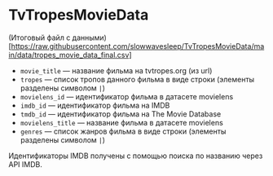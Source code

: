 # TvTropesMovieData

(Итоговый файл с данными)[https://raw.githubusercontent.com/slowwavesleep/TvTropesMovieData/main/data/tropes_movie_data_final.csv]
- `movie_title` — название фильма на tvtropes.org (из url)
- `tropes` — список тропов данного фильма в виде строки (элементы разделены символом `|`)
- `movielens_id` — идентификатор фильма в датасете movielens
- `imdb_id` — идентификатор фильма на IMDB
- `tmdb_id` — идентификатор фильма на The Movie Database
- `movielens_title` — название фильма в датасете movielens
- `genres` — список жанров фильма в виде строки (элементы разделены символом `|`)

Идентификаторы IMDB получены с помощью поиска по названию через API IMDB.
